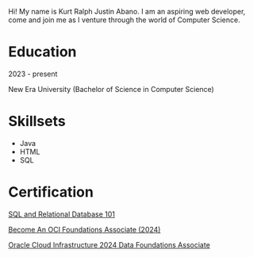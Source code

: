 <p>Hi! My name is Kurt Ralph Justin Abano. I am an aspiring web developer, come and join me as I venture through the world of Computer Science.</p>

<h1>Education</h1>
<p>2023 - present</p>
<p>New Era University (Bachelor of Science in Computer Science)</p>

<h1>Skillsets</h1>
<ul>
  <li>Java</li>
  <li>HTML</li>
  <li>SQL</li>
</ul>

<h1>Certification</h1>

<a href="https://courses.cognitiveclass.ai/certificates/4919fd54364643eba81fd5804560b65f">SQL and Relational Database 101</a>

<a href= "https://catalog-education.oracle.com/ords/certview/sharebadge?id=E493991358B7532223C21CBF07AC1CFAF1855CB9C649E1D8C442AB0B1BB6F5ED"> Become An OCI Foundations Associate (2024) </a>

<a href= "https://catalog-education.oracle.com/ords/certview/sharebadge?id=E493991358B7532223C21CBF07AC1CFA5A5CA36F314C31D9A7680F41E16F84CA"> Oracle Cloud Infrastructure 2024 Data Foundations Associate </a>

